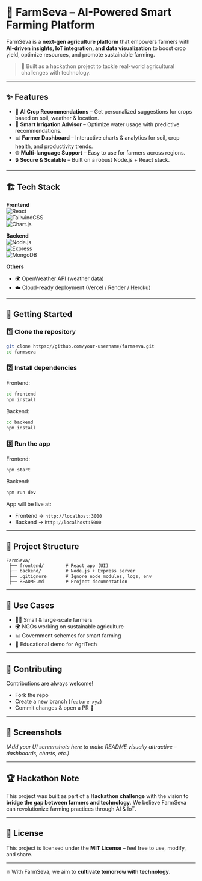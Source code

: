 
# 🌱 FarmSeva – AI-Powered Smart Farming Platform  

FarmSeva is a **next-gen agriculture platform** that empowers farmers with **AI-driven insights, IoT integration, and data visualization** to boost crop yield, optimize resources, and promote sustainable farming.  

> 🚀 Built as a hackathon project to tackle real-world agricultural challenges with technology.  

---

## ✨ Features  

- 🤖 **AI Crop Recommendations** – Get personalized suggestions for crops based on soil, weather & location.  
- 🌾 **Smart Irrigation Advisor** – Optimize water usage with predictive recommendations.  
- 📊 **Farmer Dashboard** – Interactive charts & analytics for soil, crop health, and productivity trends.  
- 🌐 **Multi-language Support** – Easy to use for farmers across regions.  
- 🔒 **Secure & Scalable** – Built on a robust Node.js + React stack.  

---

## 🏗️ Tech Stack  

**Frontend**  
![React](https://img.shields.io/badge/React-20232A?style=for-the-badge&logo=react&logoColor=61DAFB)  
![TailwindCSS](https://img.shields.io/badge/TailwindCSS-38B2AC?style=for-the-badge&logo=tailwind-css&logoColor=white)  
![Chart.js](https://img.shields.io/badge/Chart.js-F5788D?style=for-the-badge&logo=chartdotjs&logoColor=white)  

**Backend**  
![Node.js](https://img.shields.io/badge/Node.js-43853D?style=for-the-badge&logo=node.js&logoColor=white)  
![Express](https://img.shields.io/badge/Express.js-404D59?style=for-the-badge)  
![MongoDB](https://img.shields.io/badge/MongoDB-4EA94B?style=for-the-badge&logo=mongodb&logoColor=white)  

**Others**  
- 🌍 OpenWeather API (weather data)  
- ☁️ Cloud-ready deployment (Vercel / Render / Heroku)  

---

## 🚀 Getting Started  

### 1️⃣ Clone the repository  
```bash
git clone https://github.com/your-username/farmseva.git
cd farmseva
````

### 2️⃣ Install dependencies

Frontend:

```bash
cd frontend
npm install
```

Backend:

```bash
cd backend
npm install
```

### 3️⃣ Run the app

Frontend:

```bash
npm start
```

Backend:

```bash
npm run dev
```

App will be live at:

* Frontend → `http://localhost:3000`
* Backend → `http://localhost:5000`

---

## 📂 Project Structure

```
FarmSeva/
 ├── frontend/        # React app (UI)
 ├── backend/         # Node.js + Express server
 ├── .gitignore       # Ignore node_modules, logs, env
 ├── README.md        # Project documentation
```

---

## 🎯 Use Cases

* 👨‍🌾 Small & large-scale farmers
* 🌍 NGOs working on sustainable agriculture
* 📊 Government schemes for smart farming
* 🏫 Educational demo for AgriTech

---

## 🤝 Contributing

Contributions are always welcome!

* Fork the repo
* Create a new branch (`feature-xyz`)
* Commit changes & open a PR 🚀

---

## 📸 Screenshots

*(Add your UI screenshots here to make README visually attractive – dashboards, charts, etc.)*

---

## 🏆 Hackathon Note

This project was built as part of a **Hackathon challenge** with the vision to **bridge the gap between farmers and technology**. We believe FarmSeva can revolutionize farming practices through AI & IoT.

---

## 📜 License

This project is licensed under the **MIT License** – feel free to use, modify, and share.

---

🔥 With FarmSeva, we aim to **cultivate tomorrow with technology**.

